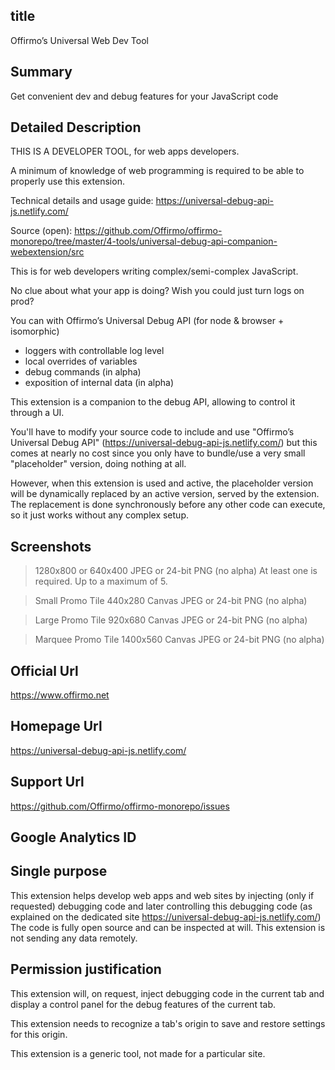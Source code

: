 
## title
Offirmo’s Universal Web Dev Tool

## Summary
Get convenient dev and debug features for your JavaScript code

## Detailed Description
THIS IS A DEVELOPER TOOL, for web apps developers.

A minimum of knowledge of web programming is required to be able to properly use this extension.

Technical details and usage guide: https://universal-debug-api-js.netlify.com/

Source (open): https://github.com/Offirmo/offirmo-monorepo/tree/master/4-tools/universal-debug-api-companion-webextension/src

This is for web developers writing complex/semi-complex JavaScript.

No clue about what your app is doing?
Wish you could just turn logs on prod?

You can with Offirmo’s Universal Debug API (for node & browser + isomorphic)
- loggers with controllable log level
- local overrides of variables
- debug commands (in alpha)
- exposition of internal data (in alpha)

This extension is a companion to the debug API, allowing to control it through a UI.

You'll have to modify your source code to include and use "Offirmo’s Universal Debug API" (https://universal-debug-api-js.netlify.com/) but this comes at nearly no cost since you only have to bundle/use a very small "placeholder" version, doing nothing at all.

However, when this extension is used and active,
the placeholder version will be dynamically replaced by an active version,
served by the extension.
The replacement is done synchronously before any other code can execute,
so it just works without any complex setup.


## Screenshots
> 1280x800 or 640x400
> JPEG or 24-bit PNG (no alpha)
> At least one is required. Up to a maximum of 5.

> Small Promo Tile
> 440x280 Canvas
> JPEG or 24-bit PNG (no alpha)

> Large Promo Tile
> 920x680 Canvas
> JPEG or 24-bit PNG (no alpha)

> Marquee Promo Tile
> 1400x560 Canvas
> JPEG or 24-bit PNG (no alpha)

## Official Url
https://www.offirmo.net

## Homepage Url
https://universal-debug-api-js.netlify.com/

## Support Url
https://github.com/Offirmo/offirmo-monorepo/issues

## Google Analytics ID

## Single purpose

This extension helps develop web apps and web sites by injecting (only if requested) debugging code and later controlling this debugging code (as explained on the dedicated site https://universal-debug-api-js.netlify.com/)
The code is fully open source and can be inspected at will.
This extension is not sending any data remotely.

## Permission justification

This extension will, on request, inject debugging code in the current tab and display a control panel for the debug features of the current tab.

This extension needs to recognize a tab's origin to save and restore settings for this origin.

This extension is a generic tool, not made for a particular site.

